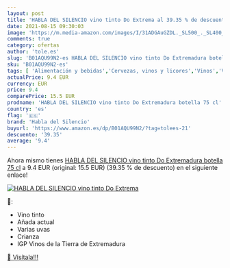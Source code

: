 ```yaml
---
layout: post
title: 'HABLA DEL SILENCIO vino tinto Do Extrema al 39.35 % de descuento'
date: 2021-08-15 09:30:03
image: 'https://m.media-amazon.com/images/I/31ADGAuGZDL._SL500_._SL400_.jpg'
comments: true
category: ofertas
author: 'tole.es'
slug: 'B01AQU99N2-es HABLA DEL SILENCIO vino tinto Do Extremadura botella 75 cl'
sku: 'B01AQU99N2-es'
tags: [ 'Alimentación y bebidas','Cervezas, vinos y licores','Vinos','Vinos tintos','habla del silencio','tinto','vino', ]
actualPrice: 9.4 EUR
currency: EUR
price: 9.4
comparePrice: 15.5 EUR
prodname: 'HABLA DEL SILENCIO vino tinto Do Extremadura botella 75 cl'
country: 'es'
flag: '🇪🇸'
brand: 'Habla del Silencio'
buyurl: 'https://www.amazon.es/dp/B01AQU99N2/?tag=tolees-21'
descuento: '39.35'
average: '9.4'
---
```


Ahora mismo tienes [HABLA DEL SILENCIO vino tinto Do Extremadura botella 75 cl](https://www.amazon.es/dp/B01AQU99N2/?tag=tolees-21) a 9.4 EUR (original: 15.5 EUR) (39.35 %  de descuento) en el siguiente enlace!

[![HABLA DEL SILENCIO vino tinto Do Extrema](https://m.media-amazon.com/images/I/31ADGAuGZDL._SL500_._SL400_.jpg)](https://www.amazon.es/dp/B01AQU99N2/?tag=tolees-21)

🔎:

- Vino tinto
- Añada actual
- Varias uvas
- Crianza
- IGP Vinos de la Tierra de Extremadura

[🛒 Visítala!!!](https://www.amazon.es/dp/B01AQU99N2/?tag=tolees-21)
